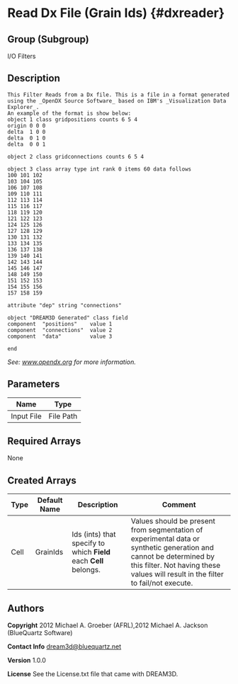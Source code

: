 Read Dx File (Grain Ids) {#dxreader}
======
## Group (Subgroup) ##
I/O Filters

## Description ##

~~~~~~~~~~~~~~~
This Filter Reads from a Dx file. This is a file in a format generated using the _OpenDX Source Software_ based on IBM's _Visualization Data Explorer_. 
An example of the format is show below:
object 1 class gridpositions counts 6 5 4
origin 0 0 0
delta  1 0 0
delta  0 1 0
delta  0 0 1

object 2 class gridconnections counts 6 5 4

object 3 class array type int rank 0 items 60 data follows
100 101 102 
103 104 105 
106 107 108 
109 110 111 
112 113 114 
115 116 117 
118 119 120 
121 122 123 
124 125 126 
127 128 129 
130 131 132 
133 134 135 
136 137 138 
139 140 141 
142 143 144 
145 146 147 
148 149 150 
151 152 153 
154 155 156 
157 158 159 

attribute "dep" string "connections"

object "DREAM3D Generated" class field
component  "positions"    value 1
component  "connections"  value 2
component  "data"         value 3

end
~~~~~~~~~~~~~~~

_See: www.opendx.org for more information._


## Parameters ##

| Name | Type |
|------|------|
| Input File | File Path |

## Required Arrays ##
None

## Created Arrays ##

| Type | Default Name | Description | Comment |
|------|--------------|-------------|---------|
| Cell | GrainIds | Ids (ints) that specify to which **Field** each **Cell** belongs. | Values should be present from segmentation of experimental data or synthetic generation and cannot be determined by this filter. Not having these values will result in the filter to fail/not execute. |



## Authors ##

**Copyright** 2012 Michael A. Groeber (AFRL),2012 Michael A. Jackson (BlueQuartz Software)

**Contact Info** dream3d@bluequartz.net

**Version** 1.0.0

**License**  See the License.txt file that came with DREAM3D.



